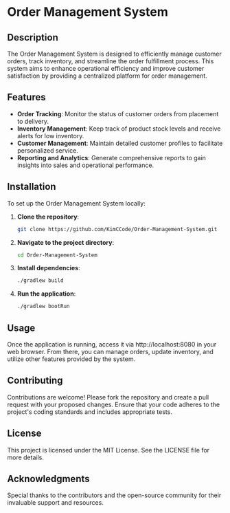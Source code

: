 # Order Management System

## Description

The Order Management System is designed to efficiently manage customer orders, track inventory, and streamline the order fulfillment process. This system aims to enhance operational efficiency and improve customer satisfaction by providing a centralized platform for order management.

## Features

- **Order Tracking**: Monitor the status of customer orders from placement to delivery.
- **Inventory Management**: Keep track of product stock levels and receive alerts for low inventory.
- **Customer Management**: Maintain detailed customer profiles to facilitate personalized service.
- **Reporting and Analytics**: Generate comprehensive reports to gain insights into sales and operational performance.

## Installation

To set up the Order Management System locally:

1. **Clone the repository**:
   ```bash
   git clone https://github.com/KimCCode/Order-Management-System.git
2. **Navigate to the project directory**:
   ``` bash
   cd Order-Management-System
3. **Install dependencies**:
   ``` bash
   ./gradlew build
4. **Run the application**:
   ``` bash
   ./gradlew bootRun
## Usage
Once the application is running, access it via http://localhost:8080 in your web browser. From there, you can manage orders, update inventory, and utilize other features provided by the system.

## Contributing
Contributions are welcome! Please fork the repository and create a pull request with your proposed changes. Ensure that your code adheres to the project's coding standards and includes appropriate tests.

## License
This project is licensed under the MIT License. See the LICENSE file for more details.

## Acknowledgments
Special thanks to the contributors and the open-source community for their invaluable support and resources.
